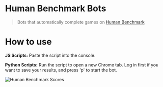 # Human Benchmark Bots

> Bots that automatically complete games on [Human Benchmark](https://humanbenchmark.com/)

# How to use

**JS Scripts:** Paste the script into the console.

**Python Scripts:** Run the script to open a new Chrome tab. Log in first if you want to save your results, and press 'p' to start the bot.

![Human Benchmark Scores](https://github.com/xMurdererr/human-benchmark/assets/62215220/80ccb8bc-defe-454d-bba4-4766b80e6614)

